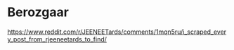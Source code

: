 # Berozgaar
https://www.reddit.com/r/JEENEETards/comments/1mqn5ru/i_scraped_every_post_from_rjeeneetards_to_find/
